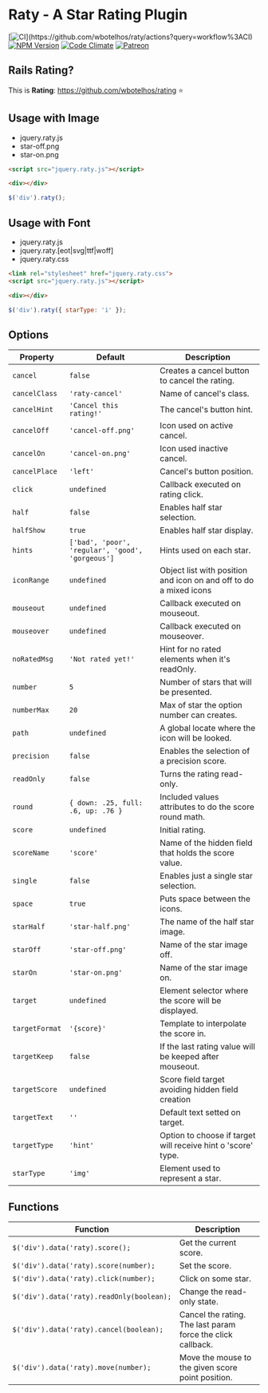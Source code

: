 # Raty - A Star Rating Plugin

[![CI](https://github.com/wbotelhos/raty/workflows/CI/badge.svg?)](https://github.com/wbotelhos/raty/actions?query=workflow%3ACI)
[![NPM Version](https://badge.fury.io/js/raty-js.svg)](https://badge.fury.io/js/raty-js)
[![Code Climate](https://codeclimate.com/github/wbotelhos/raty.png)](https://codeclimate.com/github/wbotelhos/raty)
[![Patreon](https://img.shields.io/badge/donate-%3C3-brightgreen.svg)](https://www.patreon.com/wbotelhos)

## Rails Rating?

This is **Rating**: https://github.com/wbotelhos/rating :star:

## Usage with Image

- jquery.raty.js
- star-off.png
- star-on.png

```html
<script src="jquery.raty.js"></script>

<div></div>
```

```js
$('div').raty();
```

## Usage with Font

- jquery.raty.js
- jquery.raty.[eot|svg|ttf|woff]
- jquery.raty.css

```html
<link rel="stylesheet" href="jquery.raty.css">
<script src="jquery.raty.js"></script>

<div></div>
```

```js
$('div').raty({ starType: 'i' });
```

## Options

| Property     | Default                                        |Description                                                      |
|--------------|------------------------------------------------|-----------------------------------------------------------------|
|`cancel`      |`false`                                         |Creates a cancel button to cancel the rating.                    |                     
|`cancelClass` |`'raty-cancel'`                                 |Name of cancel's class.                                          |
|`cancelHint`  |`'Cancel this rating!'`                         |The cancel's button hint.                                        |
|`cancelOff`   |`'cancel-off.png'`                              |Icon used on active cancel.                                      |   
|`cancelOn`    |`'cancel-on.png'`                               |Icon used inactive cancel.                                       |  
|`cancelPlace` |`'left'`                                        |Cancel's button position.                                        |
|`click`       |`undefined`                                     |Callback executed on rating click.                               |          
|`half`        |`false`                                         |Enables half star selection.                                     |    
|`halfShow`    |`true`                                          |Enables half star display.                                       |  
|`hints`       |`['bad', 'poor', 'regular', 'good', 'gorgeous']`|Hints used on each star.                                         |
|`iconRange`   |`undefined`                                     |Object list with position and icon on and off to do a mixed icons|
|`mouseout`    |`undefined`                                     |Callback executed on mouseout.                                   |
|`mouseover`   |`undefined`                                     |Callback executed on mouseover.                                  |
|`noRatedMsg`  |`'Not rated yet!'`                              |Hint for no rated elements when it's readOnly.                   |
|`number`      |`5`                                             |Number of stars that will be presented.                          |
|`numberMax`   |`20`                                            |Max of star the option number can creates.                       |
|`path`        |`undefined`                                     |A global locate where the icon will be looked.                   |
|`precision`   |`false`                                         |Enables the selection of a precision score.                      |
|`readOnly`    |`false`                                         |Turns the rating read-only.                                      |
|`round`       |`{ down: .25, full: .6, up: .76 }`              |Included values attributes to do the score round math.           |
|`score`       |`undefined`                                     |Initial rating.                                                  |
|`scoreName`   |`'score'`                                       |Name of the hidden field that holds the score value.             |
|`single`      |`false`                                         |Enables just a single star selection.                            |
|`space`       |`true`                                          |Puts space between the icons.                                    |
|`starHalf`    |`'star-half.png'`                               |The name of the half star image.                                 |
|`starOff`     |`'star-off.png'`                                |Name of the star image off.                                      |
|`starOn`      |`'star-on.png'`                                 |Name of the star image on.                                       |
|`target`      |`undefined`                                     |Element selector where the score will be displayed.              |
|`targetFormat`|`'{score}'`                                     |Template to interpolate the score in.                            |
|`targetKeep`  |`false`                                         |If the last rating value will be keeped after mouseout.          |
|`targetScore` |`undefined`                                     |Score field target avoiding hidden field creation                |
|`targetText`  |`''`                                            |Default text setted on target.                                   |
|`targetType`  |`'hint'`                                        |Option to choose if target will receive hint o 'score' type.     |
|`starType`    |`'img'`                                         |Element used to represent a star.                                |

## Functions

| Function                                | Description                                               |
|-----------------------------------------|-----------------------------------------------------------|
|`$('div').data('raty).score();`          |Get the current score.                                     |
|`$('div').data('raty).score(number);`    |Set the score.                                             |
|`$('div').data('raty).click(number);`    |Click on some star.                                        |
|`$('div').data('raty).readOnly(boolean);`|Change the read-only state.                                |
|`$('div').data('raty).cancel(boolean);`  |Cancel the rating. The last param force the click callback.|
|`$('div').data('raty).move(number);`     |Move the mouse to the given score point position.          |
